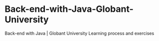 # Back-end-with-Java-Globant-University
Back-end with Java | Globant University Learning process and exercises
